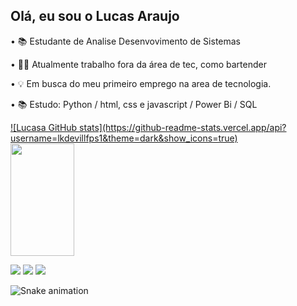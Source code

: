 ## Olá, eu sou o Lucas Araujo 

 • 📚 Estudante de Analise Desenvovimento de Sistemas 

• 🧑‍💼 Atualmente trabalho fora da área de tec, como bartender

• 💡 Em busca do meu primeiro emprego na area de tecnologia.

• 📚 Estudo: Python / html, css e javascript / Power Bi / SQL      

<div>
  <a href="https://github.com/lkdevillfps1">
  ![Lucasa GitHub stats](https://github-readme-stats.vercel.app/api?username=lkdevillfps1&theme=dark&show_icons=true)
  <img height="180em" width="45%" src="https://github-readme-stats.vercel.app/api/top-langs/?username=lkdevillfps1&layout=compact&langs_count=7&theme=midnight-purple"/>
</div>


<div> 
  
  <a href="https://instagram.com/olkaraujo" target="_blank"><img src="https://img.shields.io/badge/-Instagram-%23E4405F?style=for-the-badge&logo=instagram&logoColor=white" target="_blank"></a>
   <a href = "mailto:lkdevil660@hotmail.com"><img src="https://img.shields.io/badge/-Gmail-%23333?style=for-the-badge&logo=gmail&logoColor=white" target="_blank"></a>
  <a href="https://www.linkedin.com/in/lucas-araujo-50473b115" target="_blank"><img src="https://img.shields.io/badge/-LinkedIn-%230077B5?style=for-the-badge&logo=linkedin&logoColor=white" target="_blank"></a> 
 
</div>



![Snake animation](https://github.com/alexandresaints/alexandresaints/blob/output/github-contribution-grid-snake.svg)
